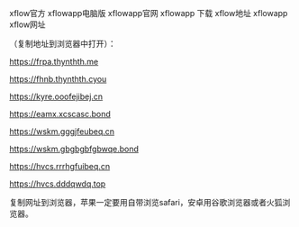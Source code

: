 xflow官方 xflowapp电脑版 xflowapp官网 xflowapp 下载 xflow地址 xflowapp xflow网址

（复制地址到浏览器中打开）：

https://frpa.thynthth.me

https://fhnb.thynthth.cyou

https://kyre.ooofejibej.cn

https://eamx.xcscasc.bond

https://wskm.gggjfeubeq.cn

https://wskm.gbgbgbfgbwqe.bond

https://hvcs.rrrhgfuibeq.cn

https://hvcs.dddqwdq.top


复制网址到浏览器，苹果一定要用自带浏览safari，安卓用谷歌浏览器或者火狐浏览器。
